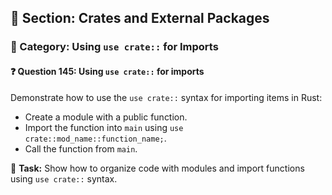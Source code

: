 ## 📘 Section: Crates and External Packages  
### 🔹 Category: Using `use crate::` for Imports  
#### ❓ Question 145: Using `use crate::` for imports

Demonstrate how to use the `use crate::` syntax for importing items in Rust:

- Create a module with a public function.
- Import the function into `main` using `use crate::mod_name::function_name;`.
- Call the function from `main`.

🔧 **Task:** Show how to organize code with modules and import functions using `use crate::` syntax.
